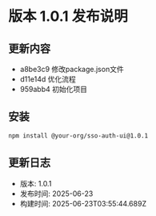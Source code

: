 # 版本 1.0.1 发布说明

## 更新内容
- a8be3c9 修改package.json文件
- d11e14d 优化流程
- 959abb4 初始化项目

## 安装
```bash
npm install @your-org/sso-auth-ui@1.0.1
```

## 更新日志
- 版本: 1.0.1
- 发布时间: 2025-06-23
- 构建时间: 2025-06-23T03:55:44.689Z
